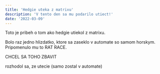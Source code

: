 ```yaml
---
title: 'Hedgie uteka z matrixu'
description: 'V tento den sa mu podarilo utiect!'
date: '2022-03-09'
---
```


Toto je pribeh o tom ako hedgie utiekol z matrixu.

Bolo raz jedno hlizdatko, ktore sa zaseklo v automate so samom horskym. Pripomenulo mu to RAT RACE.


CHCEL SA TOHO ZBAVIT

rozhodol sa, ze utecie
(samo zostal v automate)

 
